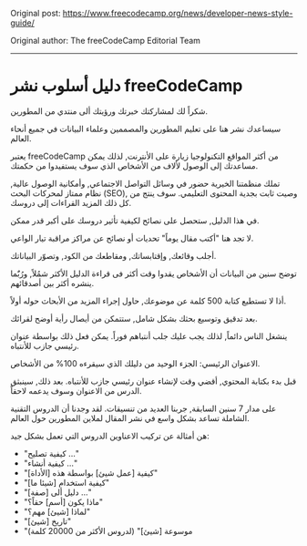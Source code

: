 Original post: https://www.freecodecamp.org/news/developer-news-style-guide/

Original author: The freeCodeCamp Editorial Team

---

# دليل أسلوب نشر freeCodeCamp

شكراً لك لمشاركتك خبرتك ورؤيتك ألى منتدي من المطورين.

سيساعدك نشر هنا على تعليم المطورين والمصممين وعلماء البيانات في جميع أنحاء العالم.

يعتبر freeCodeCamp من أكثر المواقع التكنولوجيا زيارة على الأنترنت, لذلك يمكن مساعدتك إلى الوصول لألاف من الأشخاص الذي سوف يستفيدوا من حكمتك.

تملك منظمتنا الخيرية حضور في وسائل التواصل الاجتماعي, وأمكانية الوصول عالية, نظام ممتاز لمحركات البحث (SEO), وصيت ثابت بجدية المحتوى التعليمي. سوف ينتج من كل ذلك المزيد القراءات إلى دروسك.

في هذا الدليل, ستحصل على نصائح لكيفية تأثير دروسك على أكبر قدر ممكن.

لا تجد هنا "أكتب مقال يوماً" تحديات أو نصائح عن مراكز مراقبة تيار الواعي.

أجلب وقائعك, وإقتابساتك, ومقاطعك من الكود, وتصوّر البياناتك.

توضح سنين من البيانات أن الأشخاص يقدوا وقت أكثر فى قراءة الدليل الأكثر شمُلاً, ورُبٌَما ينشره أكثر بين أصدقائهم.

أذا لا تستطيع كتابة 500 كلمة عن موضوعك, حاول إجراء المزيد من الأبحاث حوله أولاً.

بعد تدقيق وتوسيع بحثك بشكل شامل, ستتمكن من أيصال رأية أوضح لقرائك.

ينشغل الناس دائماً, لذلك يجب عليك جلب أنتباهم فوراً. يمكن فعل ذلك بواسطة عنوان رئيسي جازب للأنتباه.

الاعنوان الرئيسي: الجزء الوحيد من دليلك الذي سيقرءه 100% من الأشخاص.

قبل بدء بكتابة المحتوي, أقضي وقت لإنشاء عنوان رئيسي جازب للأنتباه. بعد ذلك, سينبثق الدرس من الاعنوان وسوف يدعمه لاحقاً.

على مدار 7 سنين السابقة, جربنا العديد من تنسيقات. لقد وجدنا أن الدروس التقنية الشاملة تساعد بشكل واسع في نشر المقال لملاين المطورين حول العالم.

هن أمثالة عن تركيب الاعناوين الدروس التي تعمل بشكل جيد:

- "كيفية تصليح ..."
- "كيفية أنشاء ..."
- "كيفية [عمل شيئ] بواسطة هذه [الأداة]"
- "كيفية استخدام [شيئا ما]"
- "[صفة] دليل ألى ..."
- "ماذا يكون [أسم] حقاً؟"
- "لماذا [شيئ] مهم؟"
- "تاريخ [شيئ]"
- "موسوعة [شيئ]" (لدروس الأكثر من 20000 كلمة)

